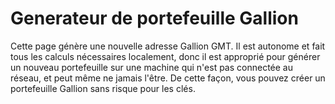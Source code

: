 # Generateur de portefeuille Gallion 

Cette page génère une nouvelle adresse Gallion GMT. Il est autonome et fait tous les calculs nécessaires localement, donc il est approprié pour générer un nouveau portefeuille sur une machine qui n'est pas connectée au réseau, et peut même ne jamais l'être. De cette façon, vous pouvez créer un portefeuille Gallion sans risque pour les clés.
